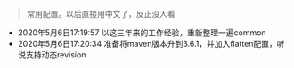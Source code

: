 > 常用配置。以后直接用中文了，反正没人看

* 2020年5月6日17:19:57 以这三年来的工作经验，重新整理一遍common
* 2020年5月6日17:20:34 准备将maven版本升到3.6.1，并加入flatten配置，听说支持动态revision
